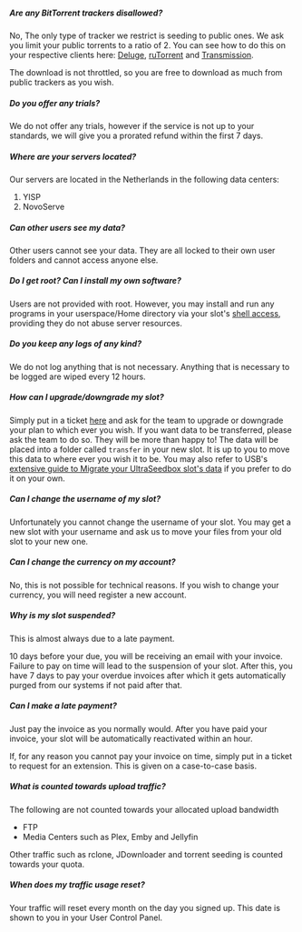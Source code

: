 ##### Are any BitTorrent trackers disallowed?

No, The only type of tracker we restrict is seeding to public ones. We ask you limit your public torrents to a ratio of 2. You can see how to do this on your respective clients here: [Deluge](https://docs.usbx.me/books/deluge/page/limiting-seeding-ratio-in-deluge), [ruTorrent](https://docs.usbx.me/books/rtorrentrutorrent/page/limiting-seeding-ratio-in-rutorrent) and [Transmission](https://docs.usbx.me/books/transmission/page/limit-seeding-ratio-in-transmission).

The download is not throttled, so you are free to download as much from public trackers as you wish.

##### Do you offer any trials?

We do not offer any trials, however if the service is not up to your standards, we will give you a prorated refund within the first 7 days.

##### Where are your servers located?

Our servers are located in the Netherlands in the following data centers:

1. YISP
2. NovoServe

##### Can other users see my data?

Other users cannot see your data. They are all locked to their own user folders and cannot access anyone else.

##### Do I get root? Can I install my own software?

Users are not provided with root. However, you may install and run any programs in your userspace/Home directory via your slot's [shell access](https://docs.usbx.me/books/secure-shell-%28ssh%29), providing they do not abuse server resources.

##### Do you keep any logs of any kind?

We do not log anything that is not necessary. Anything that is necessary to be logged are wiped every 12 hours.

##### How can I upgrade/downgrade my slot?

Simply put in a ticket [here](https://my.ultraseedbox.com/submitticket.php) and ask for the team to upgrade or downgrade your plan to which ever you wish. If you want data to be transferred, please ask the team to do so. They will be more than happy to! The data will be placed into a folder called `transfer` in your new slot. It is up to you to move this data to where ever you wish it to be. You may also refer to USB's [extensive guide to Migrate your UltraSeedbox slot's data](https://docs.usbx.me/books/migrating-your-ultraseedbox-data/page/migrating-your-ultraseedbox-slot) if you prefer to do it on your own.

##### Can I change the username of my slot?

Unfortunately you cannot change the username of your slot. You may get a new slot with your username and ask us to move your files from your old slot to your new one.

##### Can I change the currency on my account?

No, this is not possible for technical reasons. If you wish to change your currency, you will need register a new account.

##### Why is my slot suspended?

This is almost always due to a late payment.

10 days before your due, you will be receiving an email with your invoice. Failure to pay on time will lead to the suspension of your slot. After this, you have 7 days to pay your overdue invoices after which it gets automatically purged from our systems if not paid after that.

##### Can I make a late payment?

Just pay the invoice as you normally would. After you have paid your invoice, your slot will be automatically reactivated within an hour.

If, for any reason you cannot pay your invoice on time, simply put in a ticket to request for an extension. This is given on a case-to-case basis.

##### What is counted towards upload traffic?

The following are not counted towards your allocated upload bandwidth

* FTP
* Media Centers such as Plex, Emby and Jellyfin

Other traffic such as rclone, JDownloader and torrent seeding is counted towards your quota.

##### When does my traffic usage reset?

Your traffic will reset every month on the day you signed up. This date is shown to you in your User Control Panel.